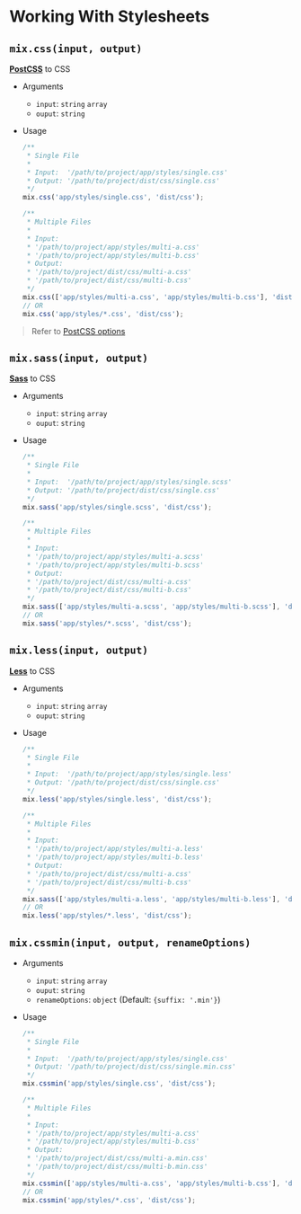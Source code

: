 # Working With Stylesheets

## `mix.css(input, output)`

__[PostCSS](http://postcss.org/)__ to CSS

- Arguments
  - `input`: `string` `array`
  - `ouput`: `string`
- Usage
  ```js
  /**
   * Single File
   *
   * Input:  '/path/to/project/app/styles/single.css'
   * Output: '/path/to/project/dist/css/single.css'
   */
  mix.css('app/styles/single.css', 'dist/css');
  ```

  ```js
  /**
   * Multiple Files
   *
   * Input:
   * '/path/to/project/app/styles/multi-a.css'
   * '/path/to/project/app/styles/multi-b.css'
   * Output:
   * '/path/to/project/dist/css/multi-a.css'
   * '/path/to/project/dist/css/multi-b.css'
   */
  mix.css(['app/styles/multi-a.css', 'app/styles/multi-b.css'], 'dist/css');
  // OR
  mix.css('app/styles/*.css', 'dist/css');
  ```

> Refer to [PostCSS options](../configuration/styles.md#stylespostcssplugins)

## `mix.sass(input, output)`

__[Sass](http://sass-lang.com/)__ to CSS

- Arguments
  - `input`: `string` `array`
  - `ouput`: `string`
- Usage
  ```js
  /**
   * Single File
   *
   * Input:  '/path/to/project/app/styles/single.scss'
   * Output: '/path/to/project/dist/css/single.css'
   */
  mix.sass('app/styles/single.scss', 'dist/css');
  ```

  ```js
  /**
   * Multiple Files
   *
   * Input:
   * '/path/to/project/app/styles/multi-a.scss'
   * '/path/to/project/app/styles/multi-b.scss'
   * Output:
   * '/path/to/project/dist/css/multi-a.css'
   * '/path/to/project/dist/css/multi-b.css'
   */
  mix.sass(['app/styles/multi-a.scss', 'app/styles/multi-b.scss'], 'dist/css');
  // OR
  mix.sass('app/styles/*.scss', 'dist/css');
  ```

## `mix.less(input, output)`

__[Less](http://lesscss.org/)__ to CSS

- Arguments
  - `input`: `string` `array`
  - `ouput`: `string`
- Usage
  ```js
  /**
   * Single File
   *
   * Input:  '/path/to/project/app/styles/single.less'
   * Output: '/path/to/project/dist/css/single.css'
   */
  mix.less('app/styles/single.less', 'dist/css');
  ```

  ```js
  /**
   * Multiple Files
   *
   * Input:
   * '/path/to/project/app/styles/multi-a.less'
   * '/path/to/project/app/styles/multi-b.less'
   * Output:
   * '/path/to/project/dist/css/multi-a.css'
   * '/path/to/project/dist/css/multi-b.css'
   */
  mix.sass(['app/styles/multi-a.less', 'app/styles/multi-b.less'], 'dist/css');
  // OR
  mix.less('app/styles/*.less', 'dist/css');
  ```

## `mix.cssmin(input, output, renameOptions)`

- Arguments
  - `input`: `string` `array`
  - `ouput`: `string`
  - `renameOptions`: `object` (Default: `{suffix: '.min'}`)
- Usage
  ```js
  /**
   * Single File
   *
   * Input:  '/path/to/project/app/styles/single.css'
   * Output: '/path/to/project/dist/css/single.min.css'
   */
  mix.cssmin('app/styles/single.css', 'dist/css');
  ```

  ```js
  /**
   * Multiple Files
   *
   * Input:
   * '/path/to/project/app/styles/multi-a.css'
   * '/path/to/project/app/styles/multi-b.css'
   * Output:
   * '/path/to/project/dist/css/multi-a.min.css'
   * '/path/to/project/dist/css/multi-b.min.css'
   */
  mix.cssmin(['app/styles/multi-a.css', 'app/styles/multi-b.css'], 'dist/css');
  // OR
  mix.cssmin('app/styles/*.css', 'dist/css');
  ```
